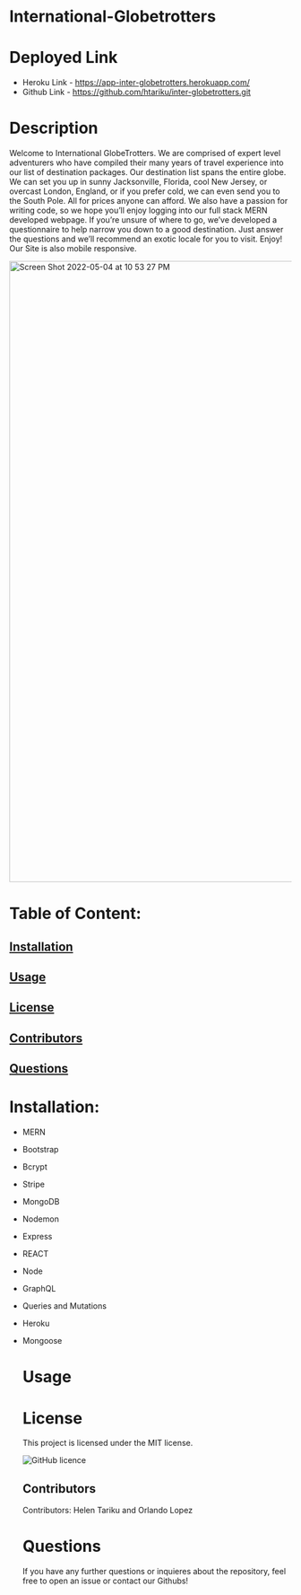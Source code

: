 # International-Globetrotters


# Deployed Link

- Heroku Link - https://app-inter-globetrotters.herokuapp.com/
- Github Link - https://github.com/htariku/inter-globetrotters.git

# Description
Welcome to International GlobeTrotters. We are comprised of expert level adventurers who have compiled their many years of travel experience into our list of destination packages. Our destination list spans the entire globe. We can set you up in sunny Jacksonville, Florida, cool New Jersey, or overcast London, England, or if you prefer cold, we can even send you to the South Pole. All for prices anyone can afford. We also have a passion for writing code, so we hope you’ll enjoy logging into our full stack MERN developed webpage. If you’re unsure of where to go, we’ve developed a questionnaire to help narrow you down to a good destination. Just answer the questions and we’ll recommend an exotic locale for you to visit. Enjoy! Our Site is also mobile responsive.

<img width="1107" alt="Screen Shot 2022-05-04 at 10 53 27 PM" src="https://user-images.githubusercontent.com/94089824/166857581-137c0f6c-48dd-433a-a9ff-edae120e7816.png">


   # Table of Content: 
   ## [Installation](#Installation)
   ## [Usage](#Usage)
   ## [License](#License)
   ## [Contributors](#Contributors)
   ## [Questions](#Questions)

 
   # Installation: 
- MERN
- Bootstrap
- Bcrypt
- Stripe
- MongoDB
- Nodemon
- Express
- REACT
- Node
- GraphQL
- Queries and Mutations
- Heroku
- Mongoose
 
   # Usage 

   
 
   # License 
   This project is licensed under the MIT license.
   
   ![GitHub licence](https://img.shields.io/github/license/htariku/Professional-README-Generator)
   
 
   ## Contributors 
   Contributors: Helen Tariku and Orlando Lopez
 
 
   # Questions 
   If you have any further questions or inquieres about the repository, feel free to open an issue or contact our Githubs!

